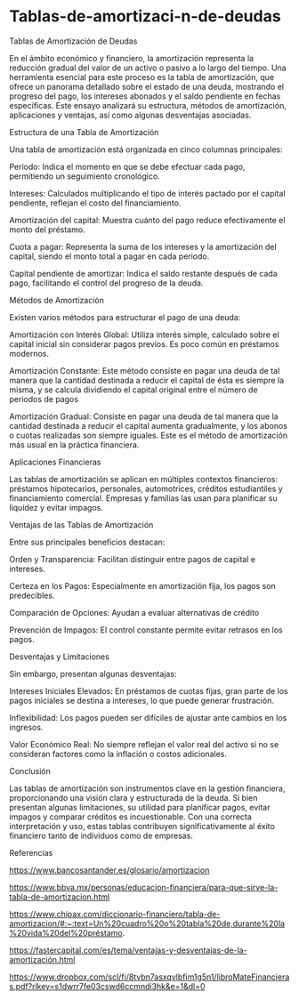 # Tablas-de-amortizaci-n-de-deudas
Tablas de Amortización de Deudas

En el ámbito económico y financiero, la amortización representa la reducción gradual del valor de un activo o pasivo a lo largo del tiempo. Una herramienta esencial para este proceso es la tabla de amortización, que ofrece un panorama detallado sobre el estado de una deuda, mostrando el progreso del pago, los intereses abonados y el saldo pendiente en fechas específicas. Este ensayo analizará su estructura, métodos de amortización, aplicaciones y ventajas, así como algunas desventajas asociadas.

Estructura de una Tabla de Amortización

Una tabla de amortización está organizada en cinco columnas principales:

Período: Indica el momento en que se debe efectuar cada pago, permitiendo un seguimiento cronológico.

Intereses: Calculados multiplicando el tipo de interés pactado por el capital pendiente, reflejan el costo del financiamiento.

Amortización del capital: Muestra cuánto del pago reduce efectivamente el monto del préstamo.

Cuota a pagar: Representa la suma de los intereses y la amortización del capital, siendo el monto total a pagar en cada periodo.

Capital pendiente de amortizar: Indica el saldo restante después de cada pago, facilitando el control del progreso de la deuda.

Métodos de Amortización

Existen varios métodos para estructurar el pago de una deuda:

Amortización con Interés Global: Utiliza interés simple, calculado sobre el capital inicial sin considerar pagos previos. Es poco común en préstamos modernos.

Amortización Constante: Este método consiste en pagar una deuda de tal manera que la cantidad destinada a reducir el capital de ésta es siempre la misma, y se calcula dividiendo el capital original entre el número de periodos de pagos

Amortización Gradual: Consiste en pagar una deuda de tal manera que la cantidad destinada a reducir el capital aumenta gradualmente, y los abonos o cuotas realizadas son siempre iguales. Este es el método de amortización más usual en la práctica financiera.

Aplicaciones Financieras

Las tablas de amortización se aplican en múltiples contextos financieros: préstamos hipotecarios, personales, automotrices, créditos estudiantiles y financiamiento comercial. Empresas y familias las usan para planificar su liquidez y evitar impagos.

Ventajas de las Tablas de Amortización

Entre sus principales beneficios destacan:

Orden y Transparencia: Facilitan distinguir entre pagos de capital e intereses.

Certeza en los Pagos: Especialmente en amortización fija, los pagos son predecibles.

Comparación de Opciones: Ayudan a evaluar alternativas de crédito

Prevención de Impagos: El control constante permite evitar retrasos en los pagos.

Desventajas y Limitaciones

Sin embargo, presentan algunas desventajas:

Intereses Iniciales Elevados: En préstamos de cuotas fijas, gran parte de los pagos iniciales se destina a intereses, lo que puede generar frustración.

Inflexibilidad: Los pagos pueden ser difíciles de ajustar ante cambios en los ingresos.

Valor Económico Real: No siempre reflejan el valor real del activo si no se consideran factores como la inflación o costos adicionales.

Conclusión

Las tablas de amortización son instrumentos clave en la gestión financiera, proporcionando una visión clara y estructurada de la deuda. Si bien presentan algunas limitaciones, su utilidad para planificar pagos, evitar impagos y comparar créditos es incuestionable. Con una correcta interpretación y uso, estas tablas contribuyen significativamente al éxito financiero tanto de individuos como de empresas.

Referencias

https://www.bancosantander.es/glosario/amortizacion

https://www.bbva.mx/personas/educacion-financiera/para-que-sirve-la-tabla-de-amortizacion.html

https://www.chipax.com/diccionario-financiero/tabla-de-amortizacion/#:~:text=Un%20cuadro%20o%20tabla%20de,durante%20la%20vida%20del%20préstamo.

https://fastercapital.com/es/tema/ventajas-y-desventajas-de-la-amortización.html

https://www.dropbox.com/scl/fi/8tvbn7asxqvlbfim1g5n1/libroMateFinancieras.pdf?rlkey=s1dwrr7fe03cswd6ccmndi3hk&e=1&dl=0

